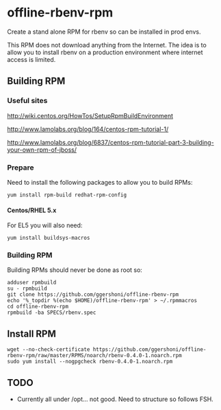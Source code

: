 # offline-rbenv-rpm 

Create a stand alone RPM for rbenv so can be installed in prod envs.

This RPM does not download anything from the Internet.  The idea is to allow you to install rbenv on a production environment where internet access is limited.

## Building RPM 

### Useful sites

http://wiki.centos.org/HowTos/SetupRpmBuildEnvironment

http://www.lamolabs.org/blog/164/centos-rpm-tutorial-1/

http://www.lamolabs.org/blog/6837/centos-rpm-tutorial-part-3-building-your-own-rpm-of-jboss/

### Prepare

Need to install the following packages to allow you to build RPMs:
```
yum install rpm-build redhat-rpm-config
```

#### Centos/RHEL 5.x

For EL5 you will also need:
```
yum install buildsys-macros
```

### Building RPM

Building RPMs should never be done as root so:
```
adduser rpmbuild
su - rpmbuild
git clone https://github.com/ggershoni/offline-rbenv-rpm
echo '%_topdir %(echo $HOME)/offline-rbenv-rpm' > ~/.rpmmacros 
cd offline-rbenv-rpm
rpmbuild -ba SPECS/rbenv.spec
```

## Install RPM

```
wget --no-check-certificate https://github.com/ggershoni/offline-rbenv-rpm/raw/master/RPMS/noarch/rbenv-0.4.0-1.noarch.rpm
sudo yum install --nogpgcheck rbenv-0.4.0-1.noarch.rpm
```

## TODO
* Currently all under /opt... not good.  Need to structure so follows FSH.

